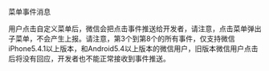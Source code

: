 菜单事件消息

用户点击自定义菜单后，微信会把点击事件推送给开发者，请注意，点击菜单弹出子菜单，不会产生上报。请注意，第3个到第8个的所有事件，仅支持微信iPhone5.4.1以上版本，和Android5.4以上版本的微信用户，旧版本微信用户点击后将没有回应，开发者也不能正常接收到事件推送。